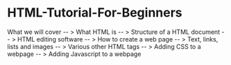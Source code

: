 # HTML-Tutorial-For-Beginners

What we will cover
-- > What HTML is
-- > Structure of a HTML document
-- > HTML editing software
-- > How to create a web page
-- > Text, links, lists and images
-- > Various other HTML tags
-- > Adding CSS to a webpage
-- > Adding Javascript to a webpage